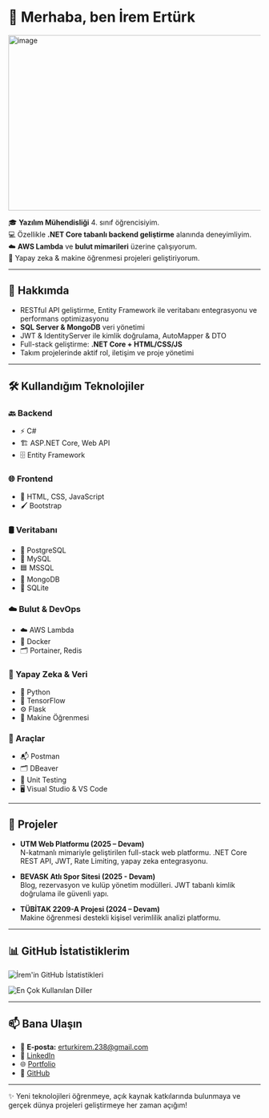 # 👋 Merhaba, ben İrem Ertürk  
<img width="1400" height="350" alt="image" src="https://github.com/user-attachments/assets/dcd573d9-6b26-49a7-a814-22f4a8db7b07" />

🎓  **Yazılım Mühendisliği** 4. sınıf öğrencisiyim.  
💻 Özellikle **.NET Core tabanlı backend geliştirme** alanında deneyimliyim.  
☁️ **AWS Lambda** ve **bulut mimarileri** üzerine çalışıyorum.  
🤖 Yapay zeka & makine öğrenmesi projeleri geliştiriyorum.  

---

## 🚀 Hakkımda
- RESTful API geliştirme, Entity Framework ile veritabanı entegrasyonu ve performans optimizasyonu  
- **SQL Server & MongoDB** veri yönetimi  
- JWT & IdentityServer ile kimlik doğrulama, AutoMapper & DTO  
- Full-stack geliştirme: **.NET Core + HTML/CSS/JS**  
- Takım projelerinde aktif rol, iletişim ve proje yönetimi  

---

## 🛠️ Kullandığım Teknolojiler

### 🔙 Backend
- ⚡ C#  
- 🏗️ ASP.NET Core, Web API  
- 🗄️ Entity Framework  

### 🌐 Frontend
- 🎨 HTML, CSS, JavaScript  
- 🖌️ Bootstrap  

### 🛢️ Veritabanı
- 🐘 PostgreSQL  
- 🐬 MySQL  
- 🟦 MSSQL  
- 🍃 MongoDB  
- 💾 SQLite  

### ☁️ Bulut & DevOps
- ☁️ AWS Lambda  
- 🐳 Docker  
- 🗂️ Portainer, Redis  

### 🤖 Yapay Zeka & Veri
- 🐍 Python  
- 🔬 TensorFlow  
- ⚙️ Flask  
- 🧠 Makine Öğrenmesi  

### 🔧 Araçlar
- 📬 Postman  
- 🗂️ DBeaver  
- 🧪 Unit Testing  
- 🖥️ Visual Studio & VS Code  

---

## 📌 Projeler
- **UTM Web Platformu (2025 – Devam)**  
  N-katmanlı mimariyle geliştirilen full-stack web platformu. .NET Core REST API, JWT, Rate Limiting, yapay zeka entegrasyonu.  

- **BEVASK Atlı Spor Sitesi (2025 - Devam)**  
  Blog, rezervasyon ve kulüp yönetim modülleri. JWT tabanlı kimlik doğrulama ile güvenli yapı.  

- **TÜBİTAK 2209-A Projesi (2024 – Devam)**  
  Makine öğrenmesi destekli kişisel verimlilik analizi platformu.

  
---


## 📊 GitHub İstatistiklerim
![İrem'in GitHub İstatistikleri](https://github-readme-stats.vercel.app/api?username=iremert&show_icons=true&theme=radical)  

![En Çok Kullanılan Diller](https://github-readme-stats.vercel.app/api/top-langs/?username=iremert&layout=compact&theme=radical)  

---

## 📫 Bana Ulaşın
- 📧 **E-posta:** erturkirem.238@gmail.com  
- 💼 [LinkedIn](https://www.linkedin.com/in/irem-ert%C3%BCrk-a869b7290)  
- 🌐 [Portfolio](https://iremert.github.io/iremPortfolio)  
- 🐙 [GitHub](https://github.com/iremert)  

---

✨ Yeni teknolojileri öğrenmeye, açık kaynak katkılarında bulunmaya ve gerçek dünya projeleri geliştirmeye her zaman açığım!  

